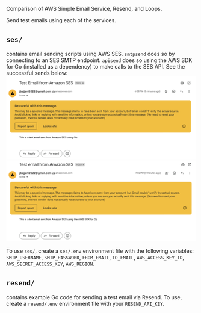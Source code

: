 Comparison of AWS Simple Email Service, Resend, and Loops.

Send test emails using each of the services.

## `ses/`
contains email sending scripts using AWS SES. `smtpsend` does so by connecting to an SES SMTP endpoint. `apisend` does so using the AWS SDK for Go (installed as a dependency) to make calls to the SES API. See the successful sends below:
![ses smtpsend](static/sessmtp_test_success.png)
![ses apisend](static/sesapi_test_success.png)

To use `ses/`, create a `ses/.env` environment file with the following variables:
`SMTP_USERNAME`, `SMTP_PASSWORD`, `FROM_EMAIL`, `TO_EMAIL`, `AWS_ACCESS_KEY_ID`, `AWS_SECRET_ACCESS_KEY`, `AWS_REGION`.

## `resend/`
contains example Go code for sending a test email via Resend. To use, create a `resend/.env` environment file with your `RESEND_API_KEY`.